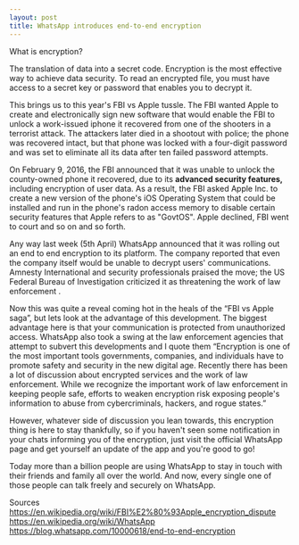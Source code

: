 ```yaml
---
layout: post
title: WhatsApp introduces end-to-end encryption
---
```



What is encryption?

The translation of data into a secret code. Encryption is the most effective way to achieve data security. To read an encrypted file, you must have access to a secret key or password that enables you to decrypt it.

This brings us to this year's FBI vs Apple tussle. The FBI wanted Apple to create and electronically sign new software that would enable the FBI to unlock a work-issued iphone it recovered from one of the shooters in a terrorist attack. The attackers later died in a shootout with police; the phone was recovered intact, but that phone was locked with a four-digit password and was set to eliminate all its data after ten failed password attempts.

On February 9, 2016, the FBI announced that it was unable to unlock the county-owned phone it recovered, due to its **advanced security features,** including encryption of user data. As a result, the FBI asked Apple Inc. to create a new version of the phone's iOS Operating System that could be installed and run in the phone's radon access memory to disable certain security features that Apple refers to as "GovtOS". Apple declined, FBI went to court and so on and so forth.

Any way last week (5th April) WhatsApp announced that it was rolling out an end to end encryption to its platform. The company reported that even the company itself would be unable to decrypt users' communications. Amnesty International and security professionals praised the move; the US Federal Bureau of Investigation criticized it as threatening the work of law enforcement .

Now this was quite a reveal coming hot in the heals of the “FBI vs Apple saga”, but lets look at the advantage of this development. The biggest advantage here is that your communication is protected from unauthorized access. WhatsApp also took a swing at the law enforcement agencies that attempt to subvert this developments and I quote them “Encryption is one of the most important tools governments, companies, and individuals have to promote safety and security in the new digital age. Recently there has been a lot of discussion about encrypted services and the work of law enforcement. While we recognize the important work of law enforcement in keeping people safe, efforts to weaken encryption risk exposing people's information to abuse from cybercriminals, hackers, and rogue states.”

However, whatever side of discussion you lean towards, this encryption thing is here to stay thankfully, so if you haven't seen some notification in your chats informing you of the encryption, just visit the official WhatsApp page and get yourself an update of the app and you're good to go!

Today more than a billion people are using WhatsApp to stay in touch with their friends and family all over the world. And now, every single one of those people can talk freely and securely on WhatsApp.

Sources 
https://en.wikipedia.org/wiki/FBI%E2%80%93Apple_encryption_dispute 
https://en.wikipedia.org/wiki/WhatsApp 
https://blog.whatsapp.com/10000618/end-to-end-encryption 
